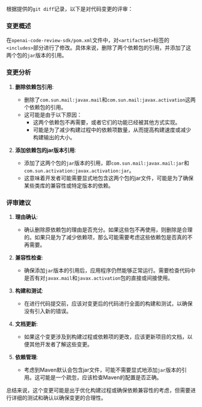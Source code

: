 根据提供的`git diff`记录，以下是对代码变更的评审：

### 变更概述
在`openai-code-review-sdk/pom.xml`文件中，对`<artifactSet>`标签的`<includes>`部分进行了修改。具体来说，删除了两个依赖包的引用，并添加了这两个包的`jar`版本的引用。

### 变更分析

1. **删除依赖包引用**:
   - 删除了`com.sun.mail:javax.mail`和`com.sun.mail:javax.activation`这两个依赖包的引用。
   - 这可能是由于以下原因：
     - 这两个依赖包不再需要，或者它们的功能已经被其他方式实现。
     - 可能是为了减少构建过程中的依赖项数量，从而提高构建速度或减少构建输出的大小。

2. **添加依赖包的jar版本引用**:
   - 添加了这两个包的`jar`版本的引用，即`com.sun.mail:javax.mail:jar`和`com.sun.activation:javax.activation:jar`。
   - 这意味着开发者可能需要显式地包含这两个包的jar文件，可能是为了确保某些类库的兼容性或特定版本的依赖。

### 评审建议

1. **理由确认**:
   - 确认删除原依赖包的理由是否充分。如果这些包不再使用，则删除是合理的。如果只是为了减少依赖项，那么可能需要考虑这些依赖包是否真的不再需要。

2. **兼容性检查**:
   - 确保添加`jar`版本的引用后，应用程序仍然能够正常运行。需要检查代码中是否有对`javax.mail`和`javax.activation`包的直接或间接使用。

3. **构建和测试**:
   - 在进行代码提交前，应该对变更后的代码进行全面的构建和测试，以确保没有引入新的错误。

4. **文档更新**:
   - 如果这个变更涉及到构建过程或依赖项的更改，应该更新项目的文档，以便其他开发者了解这些变更。

5. **依赖管理**:
   - 考虑到Maven默认会包含jar文件，可能不需要显式地添加`jar`版本的引用。这可能是一个疏忽，应该检查Maven的配置是否正确。

总结来说，这个变更可能是出于优化构建过程或确保依赖兼容性的考虑，但需要进行详细的测试和确认以确保变更的合理性。
